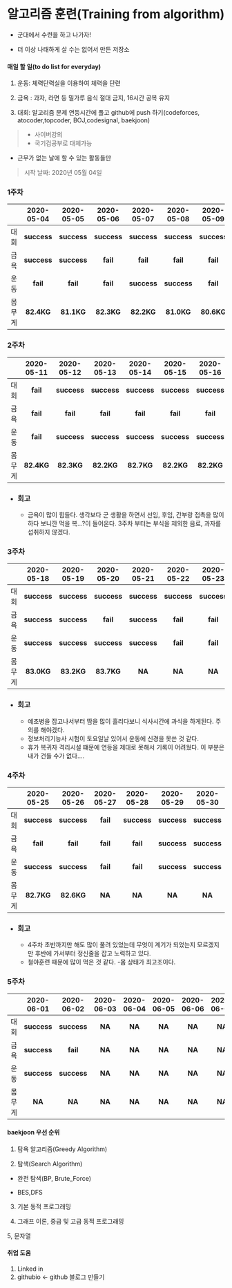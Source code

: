 # 알고리즘 훈련(Training from algorithm)

* 군대에서 수련을 하고 나가자!

* 더 이상 나태하게 살 수는 없어서 만든 저장소




#### 매일 할 일(to do list for everyday)

  1. 운동: 체력단력실을 이용하여 체력을 단련
  
  2. 금욕 : 과자, 라면 등 밀가루 음식 절대 금지, 16시간 공복 유지
  
  3. 대회: 알고리즘 문제 연등시간에 풀고 github에 push 하기(codeforces, atocoder,topcoder, BOJ,codesignal, baekjoon)
  > * 사이버강의
  > * 국기검공부로 대체가능
  * 근무가 없는 날에 할 수 있는 활동들만
  
> 시작 날짜: 2020년 05월 04일
### 1주차
||2020-05-04|2020-05-05|2020-05-06|2020-05-07|2020-05-08|2020-05-09|2020-05-10|
|---|:------:|:---:|:---:|:---:|:---:|:---:|:---:|
|대회|**success**|**success**|**success**|**success**|**success**|**success**|**success**|
|금욕|**success**|**success**|**fail**|**fail**|**fail**|**fail**|**success**|
|운동|**fail**|**fail**|**fail**|**success**|**success**|**fail**|**success**|
|몸무게|**82.4KG**|**81.1KG**|**82.3KG**|**82.2KG**|**81.0KG**|**80.6KG**|**81.7KG**|

### 2주차
||2020-05-11|2020-05-12|2020-05-13|2020-05-14|2020-05-15|2020-05-16|2020-05-17|
|---|:------:|:---:|:---:|:---:|:---:|:---:|:---:|
|대회|**fail**|**success**|**success**|**success**|**success**|**success**|**success**|
|금욕|**fail**|**fail**|**fail**|**fail**|**fail**|**fail**|**fail**|
|운동|**fail**|**success**|**success**|**success**|**success**|**success**|**success**|
|몸무게|**82.4KG**|**82.3KG**|**82.2KG**|**82.7KG**|**82.2KG**|**82.2KG**|**83.0KG**|

+ ### 회고
  - 금욕이 많이 힘들다. 생각보다 군 생활을 하면서 선임, 후임, 간부랑 접촉을 많이 하다 보니깐 먹을 복...?이 들어온다.
    3주차 부터는 부식을 제외한 음료, 과자를 섭취하지 않겠다.


### 3주차
||2020-05-18|2020-05-19|2020-05-20|2020-05-21|2020-05-22|2020-05-23|2020-05-24|
|---|:------:|:---:|:---:|:---:|:---:|:---:|:---:|
|대회|**success**|**success**|**success**|**success**|**success**|**success**|**success**|
|금욕|**success**|**success**|**fail**|**success**|**fail**|**fail**|**fail**|
|운동|**success**|**success**|**success**|**success**|**fail**|**fail**|**fail**|
|몸무게|**83.0KG**|**83.2KG**|**83.7KG**|**NA**|**NA**|**NA**|**82.4KG**|

+ ### 회고
  - 예초병을 잡고나서부터 땀을 많이 흘리다보니 식사시간에 과식을 하게된다. 주의를 해야겠다.
  - 정보처리기능사 시험이 토요일날 있어서 운동에 신경을 못쓴 것 같다.
  - 휴가 복귀자 격리시설 떄문에 연등을 제대로 못해서 기록이 어려웠다. 이 부분은 내가 건들 수가 없다....


### 4주차
||2020-05-25|2020-05-26|2020-05-27|2020-05-28|2020-05-29|2020-05-30|2020-05-31|
|---|:------:|:---:|:---:|:---:|:---:|:---:|:---:|
|대회|**success**|**success**|**fail**|**success**|**success**|**success**|**success**|
|금욕|**fail**|**fail**|**fail**|**fail**|**success**|**success**|**success**|
|운동|**success**|**success**|**fail**|**fail**|**success**|**success**|**success**|
|몸무게|**82.7KG**|**82.6KG**|**NA**|**NA**|**NA**|**NA**|**NA**|

+ ### 회고
  - 4주차 초반까지만 해도 많이 풀려 있었는데 무엇이 계기가 되었는지 모르겠지만 후반에 가서부터 정신줄을 잡고 
  노력하고 있다.
  - 철야훈련 때문에 많이 먹은 것 같다.
  -몸 상태가 최고조이다.

### 5주차
||2020-06-01|2020-06-02|2020-06-03|2020-06-04|2020-06-05|2020-06-06|2020-06-07|
|---|:------:|:---:|:---:|:---:|:---:|:---:|:---:|
|대회|**success**|**success**|**NA**|**NA**|**NA**|**NA**|**NA**|
|금욕|**success**|**fail**|**NA**|**NA**|**NA**|**NA**|**NA**|
|운동|**success**|**success**|**NA**|**NA**|**NA**|**NA**|**NA**|
|몸무게|**NA**|**NA**|**NA**|**NA**|**NA**|**NA**|**NA**|


  

#### baekjoon 우선 순위

  1. 탐욕 알고리즘(Greedy Algorithm)

  2. 탐색(Search Algorithm)

  + 완전 탐색(BP, Brute_Force)

  + BES,DFS

  3. 기본 동적 프로그래밍

  4. 그래프 이론, 중급 및 고급 동적 프로그래밍

  5, 문자열
  
  #### 취업 도움
   1. Linked in
   2. githubio <- github 블로그 만들기
